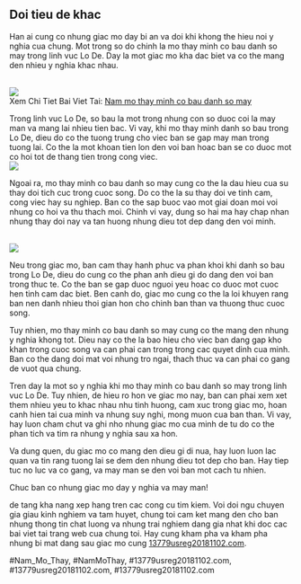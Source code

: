 <h2>Doi tieu de khac</h2><p>Han ai cung co nhung giac mo day bi an va doi khi khong the hieu noi y nghia cua chung. Mot trong so do chinh la mo thay minh co bau danh so may trong linh vuc Lo De. Day la mot giac mo kha dac biet va co the mang den nhieu y nghia khac nhau.</p><br><img src="http://13779usreg20181102.com/wp-content/uploads/2025/03/tai-xuong-2025-03-07T091444.876.jpg"></br>
Xem Chi Tiet Bai Viet Tai: <a href="https://13779usreg20181102.com/nam-mo-thay-minh-co-bau-danh-so-may/">Nam mo thay minh co bau danh so may</a><p>Trong linh vuc Lo De, so bau la mot trong nhung con so duoc coi la may man va mang lai nhieu tien bac. Vi vay, khi mo thay minh danh so bau trong Lo De, dieu do co the tuong trung cho viec ban se gap may man trong tuong lai. Co the la mot khoan tien lon den voi ban hoac ban se co duoc mot co hoi tot de thang tien trong cong viec.<br><img src="http://13779usreg20181102.com/wp-content/uploads/2025/03/tai-xuong-2025-03-07T091500.583-599x400.jpg"></br><p>Ngoai ra, mo thay minh co bau danh so may cung co the la dau hieu cua su thay doi tich cuc trong cuoc song. Do co the la su thay doi ve tinh cam, cong viec hay su nghiep. Ban co the sap buoc vao mot giai doan moi voi nhung co hoi va thu thach moi. Chinh vi vay, dung so hai ma hay chap nhan nhung thay doi nay va tan huong nhung dieu tot dep dang den voi minh.</p><br><img src="http://13779usreg20181102.com/wp-content/uploads/2025/03/tai-xuong-94.jpg"></br><p>Neu trong giac mo, ban cam thay hanh phuc va phan khoi khi danh so bau trong Lo De, dieu do cung co the phan anh dieu gi do dang den voi ban trong thuc te. Co the ban se gap duoc nguoi yeu hoac co duoc mot cuoc hen tinh cam dac biet. Ben canh do, giac mo cung co the la loi khuyen rang ban nen danh nhieu thoi gian hon cho chinh ban than va thuong thuc cuoc song.<p>Tuy nhien, mo thay minh co bau danh so may cung co the mang den nhung y nghia khong tot. Dieu nay co the la bao hieu cho viec ban dang gap kho khan trong cuoc song va can phai can trong trong cac quyet dinh cua minh. Ban co the dang doi mat voi nhung tro ngai, thach thuc va can phai co gang de vuot qua chung.</p><p>Tren day la mot so y nghia khi mo thay minh co bau danh so may trong linh vuc Lo De. Tuy nhien, de hieu ro hon ve giac mo nay, ban can phai xem xet them nhieu yeu to khac nhau nhu tinh huong, cam xuc trong giac mo, hoan canh hien tai cua minh va nhung suy nghi, mong muon cua ban than. Vi vay, hay luon cham chut va ghi nho nhung giac mo cua minh de tu do co the phan tich va tim ra nhung y nghia sau xa hon.<p>Va dung quen, du giac mo co mang den dieu gi di nua, hay luon luon lac quan va tin rang tuong lai se dem den nhung dieu tot dep cho ban. Hay tiep tuc no luc va co gang, va may man se den voi ban mot cach tu nhien.</p><p>Chuc ban co nhung giac mo day y nghia va may man!</p><p>de tang kha nang xep hang tren cac cong cu tim kiem. Voi doi ngu chuyen gia giau kinh nghiem va tam huyet, chung toi cam ket mang den cho ban nhung thong tin chat luong va nhung trai nghiem dang gia nhat khi doc cac bai viet tai trang web cua chung toi. Hay cung kham pha va kham pha nhung bi mat dang sau giac mo cung <a href="https://13779usreg20181102.com/">13779usreg20181102.com</a>.</p>
#Nam_Mo_Thay, #NamMoThay, #13779usreg20181102.com, #13779usreg20181102.com, #13779usreg20181102.com
